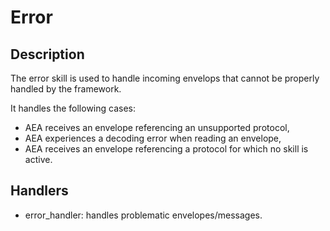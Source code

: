 # Error

## Description

The error skill is used to handle incoming envelops that cannot be properly handled by the framework.

It handles the following cases:

- AEA receives an envelope referencing an unsupported protocol,
- AEA experiences a decoding error when reading an envelope,
- AEA receives an envelope referencing a protocol for which no skill is active.


## Handlers

* error_handler: handles problematic envelopes/messages.

